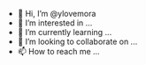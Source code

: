 - 👋 Hi, I’m @ylovemora
- 👀 I’m interested in ...
- 🌱 I’m currently learning ...
- 💞️ I’m looking to collaborate on ...
- 📫 How to reach me ...

<!---
ylovemora/ylovemora is a ✨ special ✨ repository because its `README.md` (this file) appears on your GitHub profile.
You can click the Preview link to take a look at your changes.
--->
